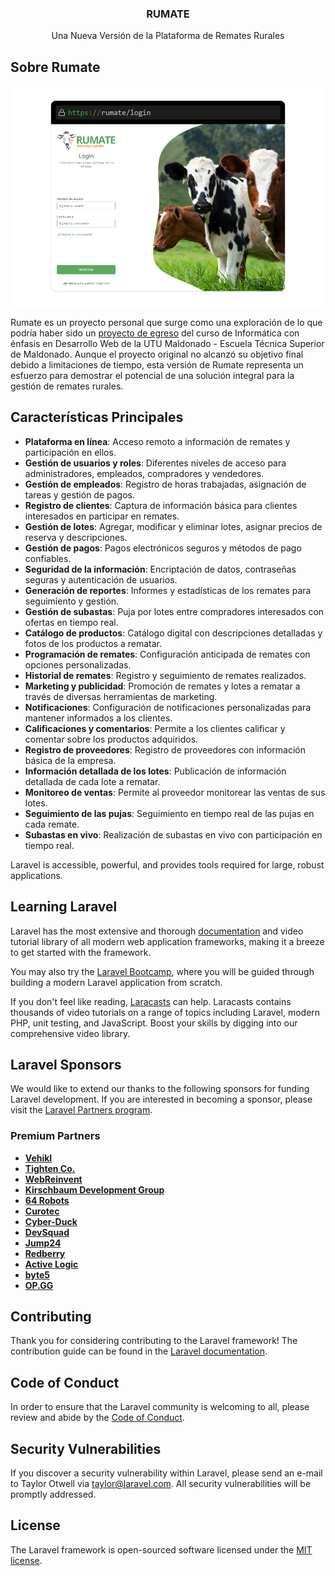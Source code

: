 <p align="center">
  <h3 align="center">RUMATE</h3>

  <p align="center">
    Una Nueva Versión de la Plataforma de Remates Rurales
  </p>
</p>

## Sobre Rumate

![Screen Shot](./login.png)

Rumate es un proyecto personal que surge como una exploración de lo que podría haber sido un [proyecto de egreso](https://github.com/lew5/rumate-utu-2023) del curso de Informática con énfasis en Desarrollo Web de la UTU Maldonado - Escuela Técnica Superior de Maldonado. Aunque el proyecto original no alcanzó su objetivo final debido a limitaciones de tiempo, esta versión de Rumate representa un esfuerzo para demostrar el potencial de una solución integral para la gestión de remates rurales.

## Características Principales

- **Plataforma en línea**: Acceso remoto a información de remates y participación en ellos.
- **Gestión de usuarios y roles**: Diferentes niveles de acceso para administradores, empleados, compradores y vendedores.
- **Gestión de empleados**: Registro de horas trabajadas, asignación de tareas y gestión de pagos.
- **Registro de clientes**: Captura de información básica para clientes interesados en participar en remates.
- **Gestión de lotes**: Agregar, modificar y eliminar lotes, asignar precios de reserva y descripciones.
- **Gestión de pagos**: Pagos electrónicos seguros y métodos de pago confiables.
- **Seguridad de la información**: Encriptación de datos, contraseñas seguras y autenticación de usuarios.
- **Generación de reportes**: Informes y estadísticas de los remates para seguimiento y gestión.
- **Gestión de subastas**: Puja por lotes entre compradores interesados con ofertas en tiempo real.
- **Catálogo de productos**: Catálogo digital con descripciones detalladas y fotos de los productos a rematar.
- **Programación de remates**: Configuración anticipada de remates con opciones personalizadas.
- **Historial de remates**: Registro y seguimiento de remates realizados.
- **Marketing y publicidad**: Promoción de remates y lotes a rematar a través de diversas herramientas de marketing.
- **Notificaciones**: Configuración de notificaciones personalizadas para mantener informados a los clientes.
- **Calificaciones y comentarios**: Permite a los clientes calificar y comentar sobre los productos adquiridos.
- **Registro de proveedores**: Registro de proveedores con información básica de la empresa.
- **Información detallada de los lotes**: Publicación de información detallada de cada lote a rematar.
- **Monitoreo de ventas**: Permite al proveedor monitorear las ventas de sus lotes.
- **Seguimiento de las pujas**: Seguimiento en tiempo real de las pujas en cada remate.
- **Subastas en vivo**: Realización de subastas en vivo con participación en tiempo real.

Laravel is accessible, powerful, and provides tools required for large, robust applications.

## Learning Laravel

Laravel has the most extensive and thorough [documentation](https://laravel.com/docs) and video tutorial library of all modern web application frameworks, making it a breeze to get started with the framework.

You may also try the [Laravel Bootcamp](https://bootcamp.laravel.com), where you will be guided through building a modern Laravel application from scratch.

If you don't feel like reading, [Laracasts](https://laracasts.com) can help. Laracasts contains thousands of video tutorials on a range of topics including Laravel, modern PHP, unit testing, and JavaScript. Boost your skills by digging into our comprehensive video library.

## Laravel Sponsors

We would like to extend our thanks to the following sponsors for funding Laravel development. If you are interested in becoming a sponsor, please visit the [Laravel Partners program](https://partners.laravel.com).

### Premium Partners

- **[Vehikl](https://vehikl.com/)**
- **[Tighten Co.](https://tighten.co)**
- **[WebReinvent](https://webreinvent.com/)**
- **[Kirschbaum Development Group](https://kirschbaumdevelopment.com)**
- **[64 Robots](https://64robots.com)**
- **[Curotec](https://www.curotec.com/services/technologies/laravel/)**
- **[Cyber-Duck](https://cyber-duck.co.uk)**
- **[DevSquad](https://devsquad.com/hire-laravel-developers)**
- **[Jump24](https://jump24.co.uk)**
- **[Redberry](https://redberry.international/laravel/)**
- **[Active Logic](https://activelogic.com)**
- **[byte5](https://byte5.de)**
- **[OP.GG](https://op.gg)**

## Contributing

Thank you for considering contributing to the Laravel framework! The contribution guide can be found in the [Laravel documentation](https://laravel.com/docs/contributions).

## Code of Conduct

In order to ensure that the Laravel community is welcoming to all, please review and abide by the [Code of Conduct](https://laravel.com/docs/contributions#code-of-conduct).

## Security Vulnerabilities

If you discover a security vulnerability within Laravel, please send an e-mail to Taylor Otwell via [taylor@laravel.com](mailto:taylor@laravel.com). All security vulnerabilities will be promptly addressed.

## License

The Laravel framework is open-sourced software licensed under the [MIT license](https://opensource.org/licenses/MIT).

